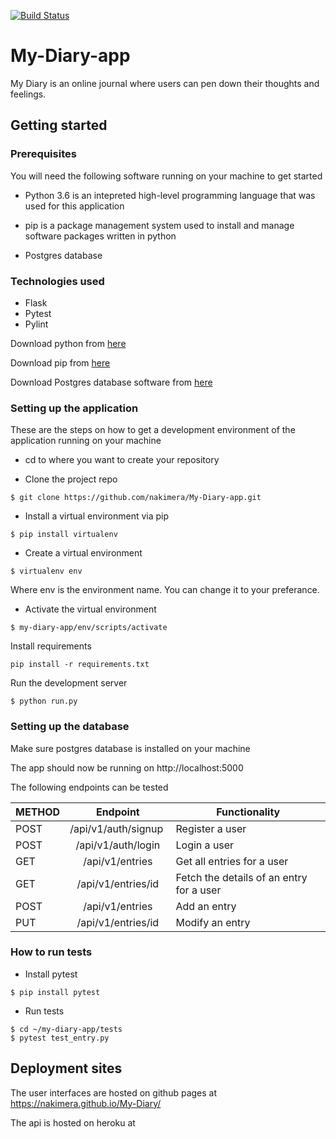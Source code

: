 [![Build Status](https://travis-ci.org/nakimera/My-Diary-app.svg?branch=feature-api-endpoints)](https://travis-ci.org/nakimera/My-Diary-app)

# My-Diary-app
My Diary is an online journal where users can pen down their thoughts and feelings. 

## Getting started

### Prerequisites
You will need the following software running on your machine to get started

* Python 3.6
is an intepreted high-level programming language that was used for this application

* pip
is a package management system used to install and manage software packages written in python

* Postgres database

### Technologies used
* Flask
* Pytest
* Pylint

Download python from [here](https://www.python.org/getit/)

Download pip from [here](https://pip.pypa.io/en/stable/reference/pip_download/)

Download Postgres database software from [here]( https://www.postgresql.org/download/)

### Setting up the application
These are the steps on how to get a development environment of the application running on your machine

 - cd to where you want to create your repository

- Clone the project repo
```
$ git clone https://github.com/nakimera/My-Diary-app.git
```

- Install a virtual environment via pip
``` 
$ pip install virtualenv 
```

- Create a virtual environment
```
$ virtualenv env
```
Where env is the environment name. You can change it to your preferance.

- Activate the virtual environment
```
$ my-diary-app/env/scripts/activate
```

Install requirements
```
pip install -r requirements.txt
```

Run the development server
```
$ python run.py
```

### Setting up the database
Make sure postgres database is installed on your machine

The app should now be running on http://localhost:5000

The following endpoints can be tested

| METHOD       | Endpoint           | Functionality  |
| ------------- |:-------------:| -----|
| POST     | /api/v1/auth/signup | Register a user |
| POST     | /api/v1/auth/login   | Login a user    |
| GET      | /api/v1/entries | Get all entries for a user    |
| GET      | /api/v1/entries/id      | Fetch the details of an entry for a user |
| POST | /api/v1/entries      | Add an entry |
| PUT      | /api/v1/entries/id      | Modify an entry|

### How to run tests
- Install pytest 
```
$ pip install pytest
```
 - Run tests
 ```
$ cd ~/my-diary-app/tests
$ pytest test_entry.py
 ```

## Deployment  sites
The user interfaces are hosted on github pages at https://nakimera.github.io/My-Diary/

The api is hosted on heroku at 